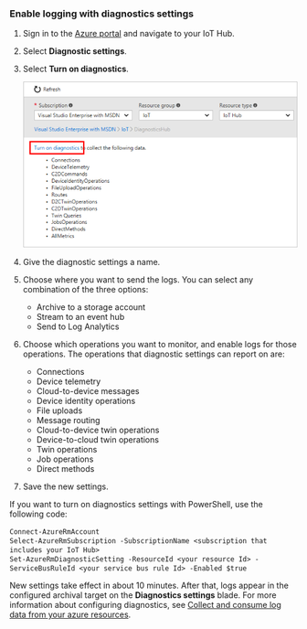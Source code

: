 ### Enable logging with diagnostics settings

1. Sign in to the [Azure portal][lnk-portal] and navigate to your IoT Hub.
1. Select **Diagnostic settings**.
1. Select **Turn on diagnostics**.

   ![Turn on diagnostics][1]

1. Give the diagnostic settings a name.
1. Choose where you want to send the logs. You can select any combination of the three options:
   * Archive to a storage account
   * Stream to an event hub
   * Send to Log Analytics
1. Choose which operations you want to monitor, and enable logs for those operations. The operations that diagnostic settings can report on are:
   * Connections
   * Device telemetry
   * Cloud-to-device messages
   * Device identity operations
   * File uploads
   * Message routing
   * Cloud-to-device twin operations
   * Device-to-cloud twin operations
   * Twin operations
   * Job operations
   * Direct methods  
1. Save the new settings. 

If you want to turn on diagnostics settings with PowerShell, use the following code:

```
Connect-AzureRmAccount
Select-AzureRmSubscription -SubscriptionName <subscription that includes your IoT Hub>
Set-AzureRmDiagnosticSetting -ResourceId <your resource Id> -ServiceBusRuleId <your service bus rule Id> -Enabled $true
```

New settings take effect in about 10 minutes. After that, logs appear in the configured archival target on the **Diagnostics settings** blade. For more information about configuring diagnostics, see [Collect and consume log data from your azure resources][lnk-diagnostics-settings].

<!-- Images -->
[1]: ./media/iot-hub-diagnostics-settings/turnondiagnostics.png

<!-- Links -->
[lnk-portal]: https://portal.azure.com
[lnk-diagnostics-settings]: ../articles/monitoring-and-diagnostics/monitoring-overview-of-diagnostic-logs.md

